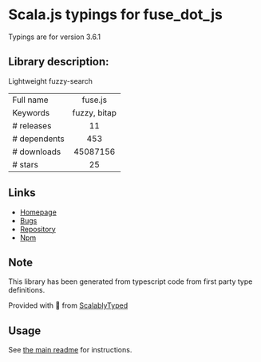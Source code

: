 
# Scala.js typings for fuse_dot_js

Typings are for version 3.6.1

## Library description:
Lightweight fuzzy-search

|                    |                 |
| ------------------ | :-------------: |
| Full name          | fuse.js |
| Keywords           | fuzzy, bitap |
| # releases         | 11 |
| # dependents       | 453 |
| # downloads        | 45087156 |
| # stars            | 25 |

## Links
- [Homepage](http://fusejs.io)
- [Bugs](https://github.com/krisk/Fuse/issues)
- [Repository](https://github.com/krisk/Fuse)
- [Npm](https://www.npmjs.com/package/fuse.js)
    


## Note
This library has been generated from typescript code from first party type definitions.

Provided with :purple_heart: from [ScalablyTyped](https://github.com/oyvindberg/ScalablyTyped)

## Usage
See [the main readme](../../readme.md) for instructions.


